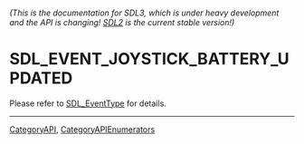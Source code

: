 ###### (This is the documentation for SDL3, which is under heavy development and the API is changing! [SDL2](https://wiki.libsdl.org/SDL2/) is the current stable version!)
# SDL_EVENT_JOYSTICK_BATTERY_UPDATED

Please refer to [SDL_EventType](SDL_EventType) for details.

----
[CategoryAPI](CategoryAPI), [CategoryAPIEnumerators](CategoryAPIEnumerators)

